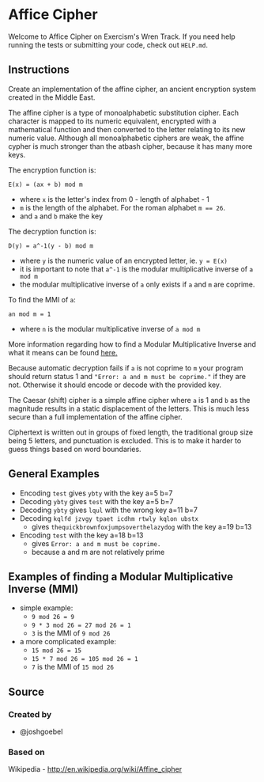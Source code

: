 # Affice Cipher

Welcome to Affice Cipher on Exercism's Wren Track.
If you need help running the tests or submitting your code, check out `HELP.md`.

## Instructions

Create an implementation of the affine cipher,
an ancient encryption system created in the Middle East.

The affine cipher is a type of monoalphabetic substitution cipher.
Each character is mapped to its numeric equivalent, encrypted with
a mathematical function and then converted to the letter relating to
its new numeric value. Although all monoalphabetic ciphers are weak,
the affine cypher is much stronger than the atbash cipher,
because it has many more keys.

The encryption function is:

`E(x) = (ax + b) mod m`

- where `x` is the letter's index from 0 - length of alphabet - 1
- `m` is the length of the alphabet. For the roman alphabet `m == 26`.
- and `a` and `b` make the key

The decryption function is:

`D(y) = a^-1(y - b) mod m`

- where `y` is the numeric value of an encrypted letter, ie. `y = E(x)`
- it is important to note that `a^-1` is the modular multiplicative inverse
  of `a mod m`
- the modular multiplicative inverse of `a` only exists if `a` and `m` are
  coprime.

To find the MMI of `a`:

`an mod m = 1`

- where `n` is the modular multiplicative inverse of `a mod m`

More information regarding how to find a Modular Multiplicative Inverse
and what it means can be found [here.](https://en.wikipedia.org/wiki/Modular_multiplicative_inverse)

Because automatic decryption fails if `a` is not coprime to `m` your
program should return status 1 and `"Error: a and m must be coprime."`
if they are not. Otherwise it should encode or decode with the
provided key.

The Caesar (shift) cipher is a simple affine cipher where `a` is 1 and
`b` as the magnitude results in a static displacement of the letters.
This is much less secure than a full implementation of the affine cipher.

Ciphertext is written out in groups of fixed length, the traditional group
size being 5 letters, and punctuation is excluded. This is to make it
harder to guess things based on word boundaries.

## General Examples

- Encoding `test` gives `ybty` with the key a=5 b=7
- Decoding `ybty` gives `test` with the key a=5 b=7
- Decoding `ybty` gives `lqul` with the wrong key a=11 b=7
- Decoding `kqlfd jzvgy tpaet icdhm rtwly kqlon ubstx`
  - gives `thequickbrownfoxjumpsoverthelazydog` with the key a=19 b=13
- Encoding `test` with the key a=18 b=13
  - gives `Error: a and m must be coprime.`
  - because a and m are not relatively prime

## Examples of finding a Modular Multiplicative Inverse (MMI)

- simple example:
  - `9 mod 26 = 9`
  - `9 * 3 mod 26 = 27 mod 26 = 1`
  - `3` is the MMI of `9 mod 26`
- a more complicated example:
  - `15 mod 26 = 15`
  - `15 * 7 mod 26 = 105 mod 26 = 1`
  - `7` is the MMI of `15 mod 26`

## Source

### Created by

- @joshgoebel

### Based on

Wikipedia - http://en.wikipedia.org/wiki/Affine_cipher